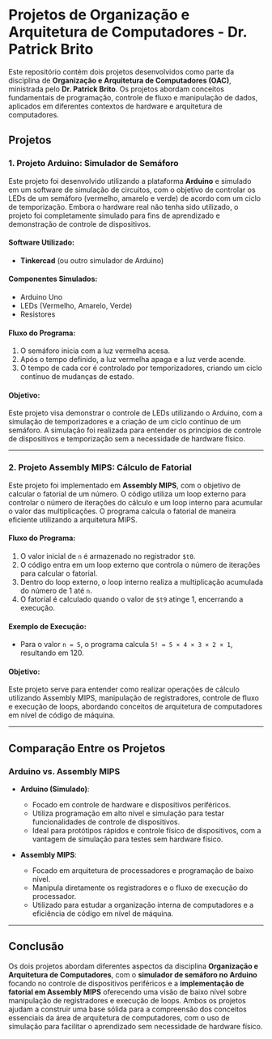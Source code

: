 # Projetos de Organização e Arquitetura de Computadores - Dr. Patrick Brito

Este repositório contém dois projetos desenvolvidos como parte da disciplina de **Organização e Arquitetura de Computadores (OAC)**, ministrada pelo **Dr. Patrick Brito**. Os projetos abordam conceitos fundamentais de programação, controle de fluxo e manipulação de dados, aplicados em diferentes contextos de hardware e arquitetura de computadores.

## Projetos

### 1. **Projeto Arduino: Simulador de Semáforo**

Este projeto foi desenvolvido utilizando a plataforma **Arduino** e simulado em um software de simulação de circuitos, com o objetivo de controlar os LEDs de um semáforo (vermelho, amarelo e verde) de acordo com um ciclo de temporização. Embora o hardware real não tenha sido utilizado, o projeto foi completamente simulado para fins de aprendizado e demonstração de controle de dispositivos.

#### Software Utilizado:
- **Tinkercad** (ou outro simulador de Arduino)

#### Componentes Simulados:
- Arduino Uno
- LEDs (Vermelho, Amarelo, Verde)
- Resistores

#### Fluxo do Programa:
1. O semáforo inicia com a luz vermelha acesa.
2. Após o tempo definido, a luz vermelha apaga e a luz verde acende.
3. O tempo de cada cor é controlado por temporizadores, criando um ciclo contínuo de mudanças de estado.

#### Objetivo:
Este projeto visa demonstrar o controle de LEDs utilizando o Arduino, com a simulação de temporizadores e a criação de um ciclo contínuo de um semáforo. A simulação foi realizada para entender os princípios de controle de dispositivos e temporização sem a necessidade de hardware físico.

---

### 2. **Projeto Assembly MIPS: Cálculo de Fatorial**

Este projeto foi implementado em **Assembly MIPS**, com o objetivo de calcular o fatorial de um número. O código utiliza um loop externo para controlar o número de iterações do cálculo e um loop interno para acumular o valor das multiplicações. O programa calcula o fatorial de maneira eficiente utilizando a arquitetura MIPS.

#### Fluxo do Programa:
1. O valor inicial de `n` é armazenado no registrador `$t0`.
2. O código entra em um loop externo que controla o número de iterações para calcular o fatorial.
3. Dentro do loop externo, o loop interno realiza a multiplicação acumulada do número de 1 até `n`.
4. O fatorial é calculado quando o valor de `$t9` atinge 1, encerrando a execução.

#### Exemplo de Execução:
- Para o valor `n = 5`, o programa calcula `5! = 5 × 4 × 3 × 2 × 1`, resultando em 120.

#### Objetivo:
Este projeto serve para entender como realizar operações de cálculo utilizando Assembly MIPS, manipulação de registradores, controle de fluxo e execução de loops, abordando conceitos de arquitetura de computadores em nível de código de máquina.

---

## Comparação Entre os Projetos

### **Arduino vs. Assembly MIPS**

- **Arduino (Simulado)**:
  - Focado em controle de hardware e dispositivos periféricos.
  - Utiliza programação em alto nível e simulação para testar funcionalidades de controle de dispositivos.
  - Ideal para protótipos rápidos e controle físico de dispositivos, com a vantagem de simulação para testes sem hardware físico.

- **Assembly MIPS**:
  - Focado em arquitetura de processadores e programação de baixo nível.
  - Manipula diretamente os registradores e o fluxo de execução do processador.
  - Utilizado para estudar a organização interna de computadores e a eficiência de código em nível de máquina.

---

## Conclusão

Os dois projetos abordam diferentes aspectos da disciplina **Organização e Arquitetura de Computadores**, com o **simulador de semáforo no Arduino** focando no controle de dispositivos periféricos e a **implementação de fatorial em Assembly MIPS** oferecendo uma visão de baixo nível sobre manipulação de registradores e execução de loops. Ambos os projetos ajudam a construir uma base sólida para a compreensão dos conceitos essenciais da área de arquitetura de computadores, com o uso de simulação para facilitar o aprendizado sem necessidade de hardware físico.
